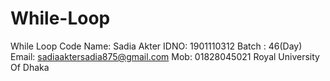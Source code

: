 # While-Loop
While Loop Code
Name: Sadia Akter
IDNO: 1901110312
Batch : 46(Day)
Email: sadiaaktersadia875@gmail.com
Mob: 01828045021
Royal University Of Dhaka
